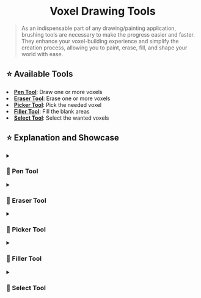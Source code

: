 <div align=center><h1>Voxel Drawing Tools</h1></div>

> As an indispensable part of any drawing/painting application, brushing tools are necessary to make the progress easier and faster.
> They enhance your voxel-building experience and simplify the creation process, allowing you to paint, erase, fill, and shape your world with ease.

<h2> ⭐ Available Tools </h2>
<tr>
  <li> <b><a href=#pentool>Pen Tool</a></b>: Draw one or more voxels </li>
  <li> <b><a href=#erasertool>Eraser Tool</a></b>: Erase one or more voxels </li>
  <li> <b><a href=#pickertool>Picker Tool</a></b>: Pick the needed voxel </li>
  <li> <b><a href=#fillertool>Filler Tool</a></b>: Fill the blank areas </li>
  <li> <b><a href=#selecttool>Select Tool</a></b>: Select the wanted voxels </li>
</tr>

<h2> ⭐ Explanation and Showcase </h2>

<details>
<summary><h3><a id=pentool> 🎨 Pen Tool </a></h3></summary>

<b> ▶ Default Pen Tool & Rotating Function: </b>
<video src="https://github.com/Yunasawa/YNA-Portfolio-Unity/assets/113672166/e37a00cc-cb9d-4642-8e27-6ef019b78ee0" width=100%>Pen Tool - Settings</video>

<b> ▶ Pen Settings: Size </b>
<video src="https://github.com/Yunasawa/YNA-Portfolio-Unity/assets/113672166/086da946-d2fc-4b19-bc6a-77fbd243673b" width=100%>Pen Tool - Settings</video>

</details>

<details>
<summary><h3><a id=erasertool> 🎨 Eraser Tool </a></h3></summary>

<b> ▶ Default Eraser Tool: </b>
<video src="https://github.com/Yunasawa/YNA-Portfolio-Unity/assets/113672166/ad1f85d4-bd85-4ab7-bfec-9ab6da1fc712" width=100%>Pen Tool - Settings</video>

<b> ▶ Eraser Settings: Size </b>
<video src="https://github.com/Yunasawa/YNA-Portfolio-Unity/assets/113672166/b61ad24c-25cd-4c15-909b-6a35d7e1ea1a" width=100%>Pen Tool - Settings</video>

</details>
  
<details>
<summary><h3><a id=pickertool> 🎨 Picker Tool </a></h3></summary>

<b> ▶ Default Picker Tool: </b>
<video src="https://github.com/Yunasawa/YNA-Portfolio-Unity/assets/113672166/fe7ccffb-be5f-45a3-a287-310deb10082d" width=100%>Pen Tool - Settings</video>

</details>
  
<details>
<summary><h3><a id=fillertool> 🎨 Filler Tool </a></h3></summary>

</details>
  
<details>
<summary><h3><a id=selecttool> 🎨 Select Tool </a></h3></summary>

</details>
  


